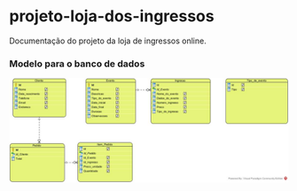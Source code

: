 # projeto-loja-dos-ingressos
Documentação do projeto da loja de ingressos online.


### Modelo para o banco de dados
![imagem do modelo de dados](./arquivos/modelo%20do%20banco%20de%20dados.jpg)
